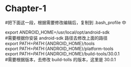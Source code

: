 # Chapter-1
#把下面这一段，根据需要修改编辑后，复制到 .bash_profile 中   

export ANDROID_HOME=/usr/local/opt/android-sdk   
#需要根据你安装 android-sdk 路径去修改上面的路径   
export PATH=${PATH}:${ANDROID_HOME}/tools   
export PATH=${PATH}:${ANDROID_HOME}/platform-tools   
export PATH=${PATH}:${ANDROID_HOME}/build-tools/30.0.1   
#需要根据版本，去修改 build-tolls 的版本，这里是 30.0.1   
